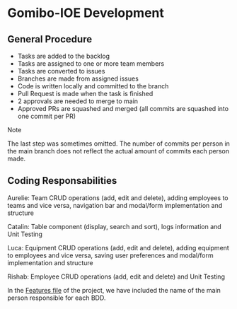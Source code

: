 # Gomibo-IOE Development

## General Procedure
- Tasks are added to the backlog
- Tasks are assigned to one or more team members
- Tasks are converted to issues
- Branches are made from assigned issues
- Code is written locally and committed to the branch
- Pull Request is made when the task is finished
- 2 approvals are needed to merge to main
- Approved PRs are squashed and merged (all commits are squashed into one commit per PR)

> [!NOTE]
> The last step was sometimes omitted. The number of commits per person in the main branch does not reflect the actual amount of commits each person made.

## Coding Responsabilities
Aurelie: Team CRUD operations (add, edit and delete), adding employees to teams and vice versa, navigation bar and modal/form implementation and structure

Catalin: Table component (display, search and sort), logs information and Unit Testing

Luca: Equipment CRUD operations (add, edit and delete), adding equipment to employees and vice versa, saving user preferences and modal/form implementation and structure

Rishab: Employee CRUD operations (add, edit and delete) and Unit Testing

In the [Features file](Features.md) of the project, we have included the name of the main person responsible for each BDD.

